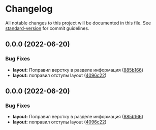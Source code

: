 # Changelog

All notable changes to this project will be documented in this file. See [standard-version](https://github.com/conventional-changelog/standard-version) for commit guidelines.

## 0.0.0 (2022-06-20)


### Bug Fixes

* **layout:** Поправил верстку в разделе информация ([885b166](https://github.com/nordon2022/iskona-ng/commit/885b1660f294e7db1c8f9b88022fb09ecc6f2973))
* **layout:** поправил отступы layout ([4096c22](https://github.com/nordon2022/iskona-ng/commit/4096c22ba41c18bcb98462996c25b77b0d926347))

## 0.0.0 (2022-06-20)


### Bug Fixes

* **layout:** Поправил верстку в разделе информация ([885b166](https://github.com/nordon2022/iskona-ng/commit/885b1660f294e7db1c8f9b88022fb09ecc6f2973))
* **layout:** поправил отступы layout ([4096c22](https://github.com/nordon2022/iskona-ng/commit/4096c22ba41c18bcb98462996c25b77b0d926347))
